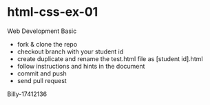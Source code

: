 # html-css-ex-01
Web Development Basic

- fork & clone the repo
- checkout branch with your student id
- create duplicate and rename the test.html file as [student id].html
- follow instructions and hints in the document
- commit and push
- send pull request

Billy-17412136
